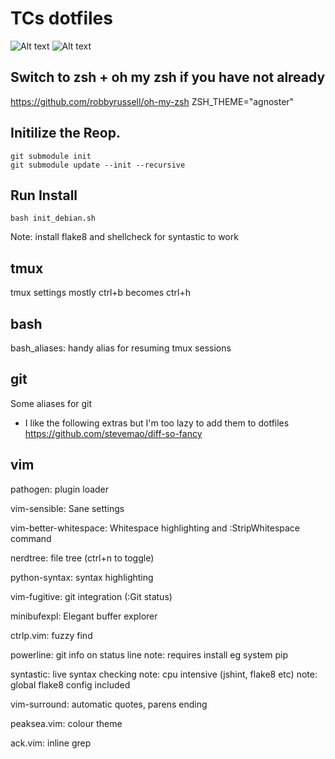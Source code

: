 
# TCs dotfiles

![Alt text](sc_trans_vim.png?raw=true)
![Alt text](sc_peaksea_vim.png?raw=true)

## Switch to zsh + oh my zsh if you have not already
https://github.com/robbyrussell/oh-my-zsh
ZSH_THEME="agnoster"

## Initilize the Reop.
```shell
git submodule init
git submodule update --init --recursive
```

## Run Install
```shell
bash init_debian.sh
```

Note: install flake8 and shellcheck for syntastic to work


tmux
----
tmux settings mostly ctrl+b becomes ctrl+h


bash
----
bash_aliases: handy alias for resuming tmux sessions


git
---
Some aliases for git

- I like the following extras but I'm too lazy to add them to dotfiles
https://github.com/stevemao/diff-so-fancy

vim
---

pathogen: plugin loader

vim-sensible: Sane settings

vim-better-whitespace: Whitespace highlighting and :StripWhitespace command

nerdtree: file tree (ctrl+n to toggle)

python-syntax: syntax highlighting

vim-fugitive: git integration  (:Git status)

minibufexpl: Elegant buffer explorer

ctrlp.vim: fuzzy find

powerline: git info on status line
  note: requires install eg system pip

syntastic: live syntax checking
  note: cpu intensive (jshint, flake8 etc)
  note: global flake8 config included

vim-surround: automatic quotes, parens ending

peaksea.vim: colour theme

ack.vim: inline grep

